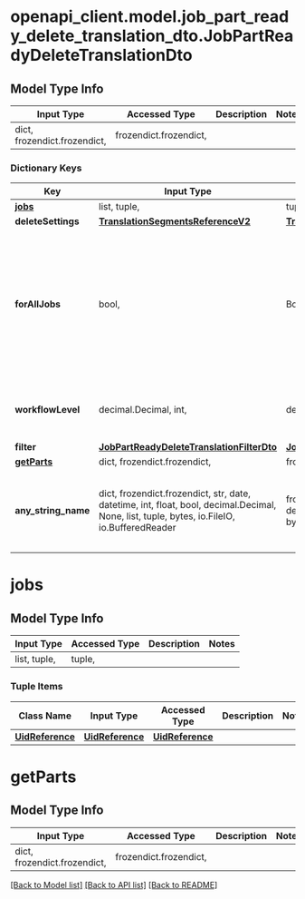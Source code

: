 # openapi_client.model.job_part_ready_delete_translation_dto.JobPartReadyDeleteTranslationDto

## Model Type Info
Input Type | Accessed Type | Description | Notes
------------ | ------------- | ------------- | -------------
dict, frozendict.frozendict,  | frozendict.frozendict,  |  | 

### Dictionary Keys
Key | Input Type | Accessed Type | Description | Notes
------------ | ------------- | ------------- | ------------- | -------------
**[jobs](#jobs)** | list, tuple,  | tuple,  |  | [optional] 
**deleteSettings** | [**TranslationSegmentsReferenceV2**](TranslationSegmentsReferenceV2.md) | [**TranslationSegmentsReferenceV2**](TranslationSegmentsReferenceV2.md) |  | [optional] 
**forAllJobs** | bool,  | BoolClass,  | Set true if you want to delete translations for all jobs from project from specific workflow step.                Default: false | [optional] 
**workflowLevel** | decimal.Decimal, int,  | decimal.Decimal,  | Specifies workflow level for all jobs | [optional] value must be a 32 bit integer
**filter** | [**JobPartReadyDeleteTranslationFilterDto**](JobPartReadyDeleteTranslationFilterDto.md) | [**JobPartReadyDeleteTranslationFilterDto**](JobPartReadyDeleteTranslationFilterDto.md) |  | [optional] 
**[getParts](#getParts)** | dict, frozendict.frozendict,  | frozendict.frozendict,  |  | [optional] 
**any_string_name** | dict, frozendict.frozendict, str, date, datetime, int, float, bool, decimal.Decimal, None, list, tuple, bytes, io.FileIO, io.BufferedReader | frozendict.frozendict, str, BoolClass, decimal.Decimal, NoneClass, tuple, bytes, FileIO | any string name can be used but the value must be the correct type | [optional]

# jobs

## Model Type Info
Input Type | Accessed Type | Description | Notes
------------ | ------------- | ------------- | -------------
list, tuple,  | tuple,  |  | 

### Tuple Items
Class Name | Input Type | Accessed Type | Description | Notes
------------- | ------------- | ------------- | ------------- | -------------
[**UidReference**](UidReference.md) | [**UidReference**](UidReference.md) | [**UidReference**](UidReference.md) |  | 

# getParts

## Model Type Info
Input Type | Accessed Type | Description | Notes
------------ | ------------- | ------------- | -------------
dict, frozendict.frozendict,  | frozendict.frozendict,  |  | 

[[Back to Model list]](../../README.md#documentation-for-models) [[Back to API list]](../../README.md#documentation-for-api-endpoints) [[Back to README]](../../README.md)

